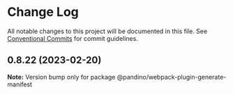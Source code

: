 # Change Log

All notable changes to this project will be documented in this file.
See [Conventional Commits](https://conventionalcommits.org) for commit guidelines.

## 0.8.22 (2023-02-20)

**Note:** Version bump only for package @pandino/webpack-plugin-generate-manifest

